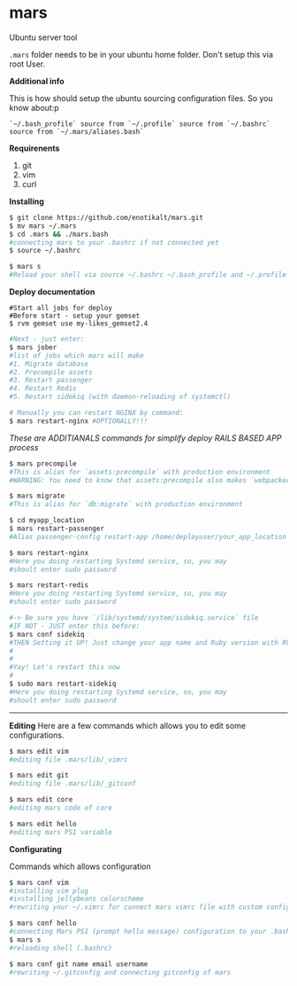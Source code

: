 # mars
Ubuntu server tool

`.mars` folder needs to be in your ubuntu home folder. Don't setup this via root User.

**Additional info**

This is how should setup the ubuntu sourcing configuration files.
So you know about:p

```
`~/.bash_profile` source from `~/.profile` source from `~/.bashrc` source from `~/.mars/aliases.bash`
```

**Requirenents**
1. git
2. vim
3. curl


**Installing**

```bash
$ git clone https://github.com/enotikalt/mars.git
$ mv mars ~/.mars
$ cd .mars && ./mars.bash
#connecting mars to your .bashrc if not connected yet
$ source ~/.bashrc
```

```bash
$ mars s
#Reload your shell via source ~/.bashrc ~/.bash_profile and ~/.profile
```

**Deploy documentation**

```
#Start all jobs for deploy
#Before start - setup your gemset
$ rvm gemset use my-likes_gemset2.4
```
```bash
#Next - just enter:
$ mars jober
#list of jobs which mars will make
#1. Migrate database
#2. Precompile assets
#3. Restart passenger
#4. Restart Redis 
#5. Restart sidekiq (with daemon-reloading of systemctl)
```
```bash
# Manually you can restart NGINX by command:
$ mars restart-nginx #OPTIONALLY!!! 
```

_These are ADDITIANALS commands for simplify deploy RAILS BASED APP process_
```bash
$ mars precompile
#This is alias for `assets:precompile` with production environment 
#WARNING: You need to know that assets:precompile also makes `webpacker:compile` even if you don't using sprockets gem!
```

```bash
$ mars migrate
#This is alias for `db:migrate` with production environment
```

```bash
$ cd myapp_location
$ mars restart-passenger
#Alias passenger-config restart-app /home/deployuser/your_app_location
```

```bash
$ mars restart-nginx
#Here you doing restarting Systemd service, so, you may
#shoult enter sudo password
```

```bash
$ mars restart-redis
#Here you doing restarting Systemd service, so, you may
#shoult enter sudo password
```

```bash
#-> Be sure you have `/lib/systemd/system/sidekiq.service` file
#IF NOT - JUST enter this before:
$ mars conf sidekiq
#THEN Setting it UP! Just change your app name and Ruby version with RVM gemset inside `sidekiq.service` file.
#
#
#Yay! Let's restart this now
# 
$ sudo mars restart-sidekiq
#Here you doing restarting Systemd service, so, you may
#shoult enter sudo password
```

----------------------------------------------------------

**Editing**
Here are a few commands which allows you to edit some configurations.

```bash
$ mars edit vim
#editing file .mars/lib/_vimrc
```

```bash
$ mars edit git
#editing file .mars/lib/_gitconf
```

```bash
$ mars edit core
#editing mars code of core
```

```bash
$ mars edit hello
#editing mars PS1 variable
```

**Configurating**

Commands which allows configuration

```bash
$ mars conf vim
#installing vim plug
#installing jellybeans colorscheme
#rewriting your ~/.vimrc for connect mars vimrc file with custom configuration
```

```bash
$ mars conf hello
#connecting Mars PS1 (prompt hello message) configuration to your .bashrc 
$ mars s
#reloading shell (.bashrc)
```

```bash
$ mars conf git name email username
#rewriting ~/.gitconfig and connecting gitconfig of mars
```
